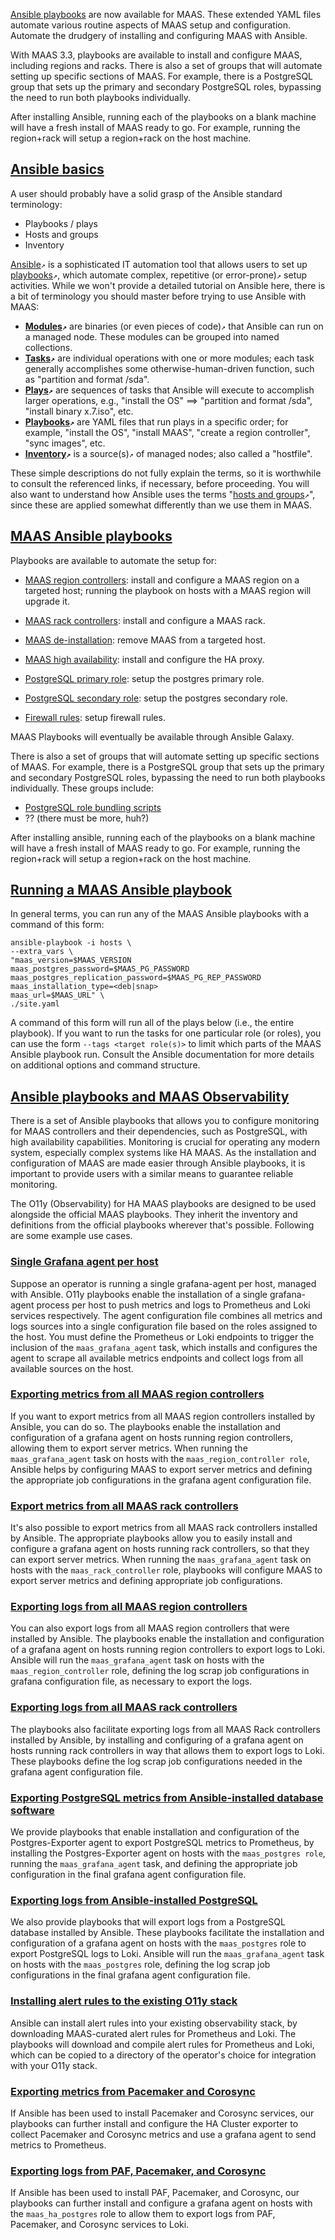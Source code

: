 <!-- "Ansible" -->

[Ansible playbooks](https://github.com/maas/MAAS-ansible-playbook) are now available for MAAS. These extended YAML files automate various routine aspects of MAAS setup and configuration.  Automate the drudgery of installing and configuring MAAS with Ansible.  

With MAAS 3.3, playbooks are available to install and configure MAAS, including regions and racks.  There is also a set of groups that will automate setting up specific sections of MAAS. For example, there is a PostgreSQL group that sets up the primary and secondary PostgreSQL roles, bypassing the need to run both playbooks individually.

After installing Ansible, running each of the playbooks on a blank machine will have a fresh install of MAAS ready to go. For example, running the region+rack will setup a region+rack on the host machine.

<a href="#heading--Ansible-basics"><h2 id="heading--Ansible-basics">Ansible basics</h2></a>

A user should probably have a solid grasp of the Ansible standard terminology:

- Playbooks / plays
- Hosts and groups
- Inventory

[Ansible](https://www.redhat.com/en/technologies/management/ansible/what-is-ansible)`↗` is a sophisticated IT automation tool that allows users to set up [playbooks](https://docs.ansible.com/ansible/latest/getting_started/get_started_playbook.html)`↗`, which automate complex, repetitive (or error-prone)`↗` setup activities.  While we won't provide a detailed tutorial on Ansible here, there is a bit of terminology you should master before trying to use Ansible with MAAS:

- **[Modules](https://docs.ansible.com/ansible/latest/network/getting_started/basic_concepts.html#modules)`↗`** are binaries (or even pieces of code)`↗` that Ansible can run on a managed node.  These modules can be grouped into named collections.
- **[Tasks](https://docs.ansible.com/ansible/latest/network/getting_started/basic_concepts.html#tasks)`↗`** are individual operations with one or more modules; each task generally accomplishes some otherwise-human-driven function, such as "partition and format /sda".
- **[Plays](https://docs.ansible.com/ansible/latest/network/getting_started/basic_concepts.html#plays)`↗`** are sequences of tasks that Ansible will execute to accomplish larger operations, e.g., "install the OS" ==> "partition and format /sda", "install binary x.7.iso", etc.
- **[Playbooks](https://docs.ansible.com/ansible/latest/getting_started/get_started_playbook.html)`↗`** are YAML files that run plays in a specific order; for example, "install the OS", "install MAAS", "create a region controller", "sync images", etc.
- **[Inventory](https://docs.ansible.com/ansible/latest/network/getting_started/basic_concepts.html#id3)`↗`** is a source(s)`↗` of managed nodes; also called a "hostfile".

These simple descriptions do not fully explain the terms, so it is worthwhile to consult the referenced links, if necessary, before proceeding.  You will also want to understand how Ansible uses the terms "[hosts and groups](https://docs.ansible.com/ansible/latest/user_guide/intro_patterns.html)`↗`", since these are applied somewhat differently than we use them in MAAS.

<a href="#heading--MAAS-Ansible-playbooks"><h2 id="heading--MAAS-Ansible-playbooks">MAAS Ansible playbooks</h2></a>

Playbooks are available to automate the setup for:

- [MAAS region controllers](/t/how-to-spin-up-maas-with-ansible/6367#heading--MAAS-region-controller): install and configure a MAAS region on a targeted host; running the playbook on hosts with a MAAS region will upgrade it.

- [MAAS rack controllers](/t/how-to-spin-up-maas-with-ansible/6367#heading--MAAS-rack-controller): install and configure a MAAS rack.

- [MAAS de-installation](/t/how-to-spin-up-maas-with-ansible/6367#heading--MAAS-de-installation): remove MAAS from a targeted host.

- [MAAS high availability](/t/how-to-spin-up-maas-with-ansible/6367#heading--MAAS-high-availability): install and configure the HA proxy.

- [PostgreSQL primary role](/t/how-to-spin-up-maas-with-ansible/6367#heading--PostgreSQL-primary-role): setup the postgres primary role.

- [PostgreSQL secondary role](/t/how-to-spin-up-maas-with-ansible/6367#heading--PostgreSQL-secondary-role): setup the postgres secondary role.

- [Firewall rules](/t/how-to-spin-up-maas-with-ansible/6367#heading--Firewall-rules): setup firewall rules.

MAAS Playbooks will eventually be available through Ansible Galaxy.

There is also a set of groups that will automate setting up specific sections of MAAS.  For example, there is a PostgreSQL group that sets up the primary and secondary PostgreSQL roles, bypassing the need to run both playbooks individually.  These groups include:

- [PostgreSQL role bundling scripts](/t/how-to-spin-up-maas-with-ansible/6367#heading--PostgreSQL-role-bundling-scripts)
- ?? (there must be more, huh?)

After installing ansible, running each of the playbooks on a blank machine will have a fresh install of MAAS ready to go. For example, running the region+rack will setup a region+rack on the host machine.

<a href="#heading--Running-a-MAAS-Ansible-playbook"><h2 id="heading--Running-a-MAAS-Ansible-playbook">Running a MAAS Ansible playbook</h2></a>

In general terms, you can run any of the MAAS Ansible playbooks with a command of this form:

```nohighlight
ansible-playbook -i hosts \
--extra_vars \
"maas_version=$MAAS_VERSION 
maas_postgres_password=$MAAS_PG_PASSWORD 
maas_postgres_replication_password=$MAAS_PG_REP_PASSWORD 
maas_installation_type=<deb|snap> 
maas_url=$MAAS_URL" \
./site.yaml
```

A command of this form will run all of the plays below (i.e., the entire playbook).  If you want to run the tasks for one particular role (or roles), you can use the form  `--tags <target role(s)>` to limit which parts of the MAAS Ansible playbook run.  Consult the Ansible documentation for more details on additional options and command structure.

<a href="#heading--Ansible-playbooks-and-MAAS-Observability"><h2 id="heading--Ansible-playbooks-and-MAAS-Observability">Ansible playbooks and MAAS Observability</h2></a>

There is a set of Ansible playbooks that allows you to configure monitoring for MAAS controllers and their dependencies, such as PostgreSQL, with high availability capabilities. Monitoring is crucial for operating any modern system, especially complex systems like HA MAAS. As the installation and configuration of MAAS are made easier through Ansible playbooks, it is important to provide users with a similar means to guarantee reliable monitoring.

The O11y (Observability) for HA MAAS playbooks are designed to be used alongside the official MAAS playbooks. They inherit the inventory and definitions from the official playbooks wherever that's possible.  Following are some example use cases.

<a href="#heading--Single-Grafana-agent-per-host"><h3 id="heading--Single-Grafana-agent-per-host">Single Grafana agent per host</h3></a>

Suppose an operator is running a single grafana-agent per host, managed with Ansible.  O11y playbooks enable the installation of a single grafana-agent process per host to push metrics and logs to Prometheus and Loki services respectively. The agent configuration file combines all metrics and logs sources into a single configuration file based on the roles assigned to the host. You must define the Prometheus or Loki endpoints to trigger the inclusion of the `maas_grafana_agent` task, which installs and configures the agent to scrape all available metrics endpoints and collect logs from all available sources on the host.

<a href="#heading--Exporting-metrics-from-all-MAAS-region-controllers"><h3 id="heading--Exporting-metrics-from-all-MAAS-region-controllers">Exporting metrics from all MAAS region controllers</h3></a>

If you want to export metrics from all MAAS region controllers installed by Ansible, you can do so.  The playbooks enable the installation and configuration of a grafana agent on hosts running region controllers, allowing them to export server metrics.  When running the `maas_grafana_agent` task on hosts with the `maas_region_controller role`, Ansible helps by configuring MAAS to export server metrics and defining the appropriate job configurations in the grafana agent configuration file.

<a href="#heading--Export-metrics-from-all-MAAS-rack-controllers"><h3 id="heading--Export-metrics-from-all-MAAS-rack-controllers">Export metrics from all MAAS rack controllers</h3></a>

It's also possible to export metrics from all MAAS rack controllers installed by Ansible.  The appropriate playbooks allow you to easily install and configure a grafana agent on hosts running rack controllers, so that they can export server metrics.  When running the `maas_grafana_agent` task on hosts with the `maas_rack_controller` role, playbooks will configure MAAS to export server metrics and defining appropriate job configurations.

<a href="#heading--Exporting-logs-from-all-MAAS-region-controllers"><h3 id="heading--Exporting-logs-from-all-MAAS-region-controllers">Exporting logs from all MAAS region controllers</h3></a>

You can also export logs from all MAAS region controllers that were installed by Ansible.  The playbooks enable the installation and configuration of a grafana agent on hosts running region controllers to export logs to Loki.  Ansible will run the `maas_grafana_agent` task on hosts with the `maas_region_controller` role, defining the log scrap job configurations in grafana configuration file, as necessary to export the logs.

<a href="#heading--Exporting-logs-from-all-MAAS-rack-controllers"><h3 id="heading--Exporting-logs-from-all-MAAS-rack-controllers">Exporting logs from all MAAS rack controllers</h3></a>

The playbooks also facilitate exporting logs from all MAAS Rack controllers installed by Ansible, by installing and configuring of a grafana agent on hosts running rack controllers in way that allows them  to export logs to Loki.  These playbooks define the log scrap job configurations needed in the grafana agent configuration file.

<a href="#heading--Exporting-PostgreSQL-metrics-from-Ansible-installed-database-software"><h3 id="heading--Exporting-PostgreSQL-metrics-from-Ansible-installed-database-software">Exporting PostgreSQL metrics from Ansible-installed database software</h3></a>

We provide playbooks that enable installation and configuration of the Postgres-Exporter agent to export PostgreSQL metrics to Prometheus, by installing the Postgres-Exporter agent on hosts with the `maas_postgres role`, running the `maas_grafana_agent` task, and defining the appropriate job configuration in the final grafana agent configuration file.

<a href="#heading--Exporting-logs-from-Ansible-installed-PostgreSQL"><h3 id="heading--Exporting-logs-from-Ansible-installed-PostgreSQL">Exporting logs from Ansible-installed PostgreSQL</h3></a>

We also provide playbooks that will export logs from a PostgreSQL database installed by Ansible.  These playbooks facilitate the installation and configuration of a grafana agent on hosts with the `maas_postgres` role to export PostgreSQL logs to Loki.  Ansible will run the `maas_grafana_agent` task on hosts with the `maas_postgres` role, defining the log scrap job configurations in the final grafana agent configuration file.

<a href="#heading--Installing-alert-rules-to-the-existing-O11y-stack"><h3 id="heading--Installing-alert-rules-to-the-existing-O11y-stack">Installing alert rules to the existing O11y stack</h3></a>

Ansible can install alert rules into your existing observability stack, by downloading MAAS-curated alert rules for Prometheus and Loki.  The playbooks will download and compile alert rules for Prometheus and Loki, which can be copied to a directory of the operator's choice for integration with your O11y stack.

<a href="#heading--Exporting-metrics-from-Pacemaker-and-Corosync"><h3 id="heading--Exporting-metrics-from-Pacemaker-and-Corosync">Exporting metrics from Pacemaker and Corosync</h3></a>

If Ansible has been used to install Pacemaker and Corosync services, our playbooks can further install and configure the HA Cluster exporter to collect Pacemaker and Corosync metrics and use a grafana agent to send metrics to Prometheus.

<a href="#heading--Exporting-logs-from-PAF-Pacemaker-and-Corosync"><h3 id="heading--Exporting-logs-from-PAF-Pacemaker-and-Corosync">Exporting logs from PAF, Pacemaker, and Corosync</h3></a>

If Ansible has been used to install PAF, Pacemaker, and Corosync, our playbooks can further install and configure a grafana agent on hosts with the `maas_ha_postgres` role to allow them to export logs from PAF, Pacemaker, and Corosync services to Loki.
